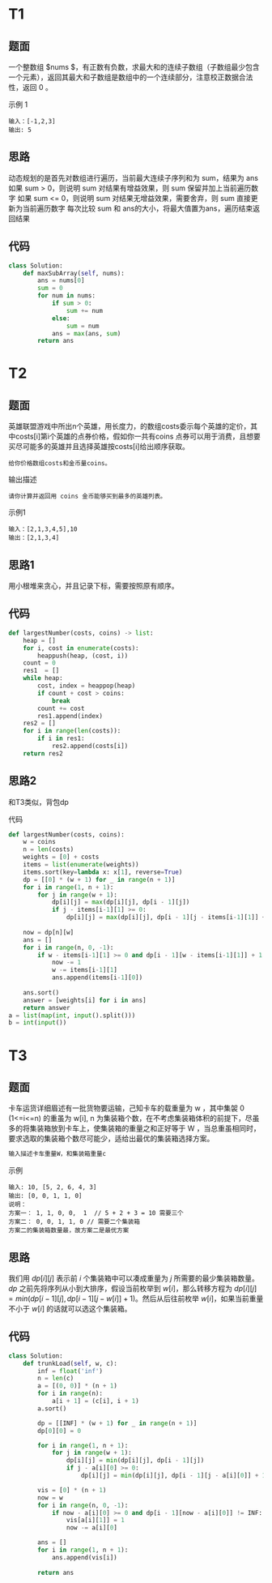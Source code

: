 # T1

## 题面

一个整数组 $nums $，有正数有负数，求最大和的连续子数组（子数组最少包含一个元素），返回其最大和子数组是数组中的一个连续部分，注意校正数据合法性，返回 0 。

示例 1

```
输入：[-1,2,3]
输出: 5
```



## 思路 

动态规划的是首先对数组进行遍历，当前最大连续子序列和为 sum，结果为 ans
如果 sum > 0，则说明 sum 对结果有增益效果，则 sum 保留并加上当前遍历数字
如果 sum <= 0，则说明 sum 对结果无增益效果，需要舍弃，则 sum 直接更新为当前遍历数字
每次比较 sum 和 ans的大小，将最大值置为ans，遍历结束返回结果

## 代码

```python
class Solution:
    def maxSubArray(self, nums):
        ans = nums[0]
        sum = 0
        for num in nums:
            if sum > 0:
                sum += num
            else:
                sum = num
            ans = max(ans, sum)
        return ans

```

# T2

## 题面

英雄联盟游戏中所出n个英雄，用长度力，的数组costs委示每个英雄的定价，其中costs[i]第i个英雄的点券价格，假如你一共有coins 点券可以用于消费，且想要买尽可能多的英雄并且选择英雄按costs[i]给出顺序获取。

```
给你价格数组costs和金币量coins。
```

输出描述

```
请你计算并返回用 coins 金币能够买到最多的英雄列表。
```

示例1

```
输入：[2,1,3,4,5],10
输出：[2,1,3,4]
```

## 思路1

用小根堆来贪心，并且记录下标，需要按照原有顺序。

## 代码

```python
def largestNumber(costs, coins) -> list:
    heap = []
    for i, cost in enumerate(costs):
        heappush(heap, (cost, i))
    count = 0
    res1  = []
    while heap:
        cost, index = heappop(heap)
        if count + cost > coins:
            break
        count += cost
        res1.append(index)
    res2 = []
    for i in range(len(costs)):
        if i in res1:
            res2.append(costs[i])
    return res2
```

## 思路2

和T3类似，背包dp

代码

```python
def largestNumber(costs, coins):
    w = coins
    n = len(costs)
    weights = [0] + costs
    items = list(enumerate(weights))
    items.sort(key=lambda x: x[1], reverse=True)  
    dp = [[0] * (w + 1) for _ in range(n + 1)]
    for i in range(1, n + 1):
        for j in range(w + 1):
            dp[i][j] = max(dp[i][j], dp[i - 1][j])
            if j - items[i-1][1] >= 0:
                dp[i][j] = max(dp[i][j], dp[i - 1][j - items[i-1][1]] + 1)
    
    now = dp[n][w]
    ans = []
    for i in range(n, 0, -1):
        if w - items[i-1][1] >= 0 and dp[i - 1][w - items[i-1][1]] + 1 == now:
            now -= 1
            w -= items[i-1][1]
            ans.append(items[i-1][0])
    
    ans.sort()
    answer = [weights[i] for i in ans]
    return answer
a = list(map(int, input().split()))
b = int(input())
```



# T3

## 题面

卡车运货详细眉述有一批货物要运输，己知卡车的载重量为 w ，其中集袈 0 (1<=i<=n) 的重虽为 w[i], n 为集装箱个数，在不考虑集装箱体积的前提下，尽虽多的将集装箱放到卡车上，使集装箱的重量之和正好等于 W ，当总重虽相同时，要求选取的集装箱个数尽可能少，适给出最优的集装箱选择方案。

```cpp
输入描述卡车重量W，和集装箱重量c

```

示例

```
输入: 10, [5, 2, 6, 4, 3]
输出: [0, 0, 1, 1, 0]
说明：
方案一： 1, 1, 0, 0,  1  // 5 + 2 + 3 = 10 需要三个
方案二： 0, 0, 1, 1, 0 // 需要二个集装箱
方案二的集装箱数量最，故方案二是最优方案
```

## 思路

我们用 $dp[i][j]$ 表示前 $i$ 个集装箱中可以凑成重量为 $j$ 所需要的最少集装箱数量。$dp$ 之前先将序列从小到大排序，假设当前枚举到 $w[i]$，那么转移方程为 $dp[i][j] = min(dp[i - 1][j], dp[i - 1][j - w[i]] + 1)$。然后从后往前枚举 $w[i]$，如果当前重量不小于 $w[i]$ 的话就可以选这个集装箱。

## 代码

```python
class Solution:
    def trunkLoad(self, w, c):
        inf = float('inf')
        n = len(c)
        a = [(0, 0)] * (n + 1)
        for i in range(n):
            a[i + 1] = (c[i], i + 1)
        a.sort()

        dp = [[INF] * (w + 1) for _ in range(n + 1)]
        dp[0][0] = 0

        for i in range(1, n + 1):
            for j in range(w + 1):
                dp[i][j] = min(dp[i][j], dp[i - 1][j])
                if j - a[i][0] >= 0:
                    dp[i][j] = min(dp[i][j], dp[i - 1][j - a[i][0]] + 1)

        vis = [0] * (n + 1)
        now = w
        for i in range(n, 0, -1):
            if now - a[i][0] >= 0 and dp[i - 1][now - a[i][0]] != INF:
                vis[a[i][1]] = 1
                now -= a[i][0]

        ans = []
        for i in range(1, n + 1):
            ans.append(vis[i])
        
        return ans

```


